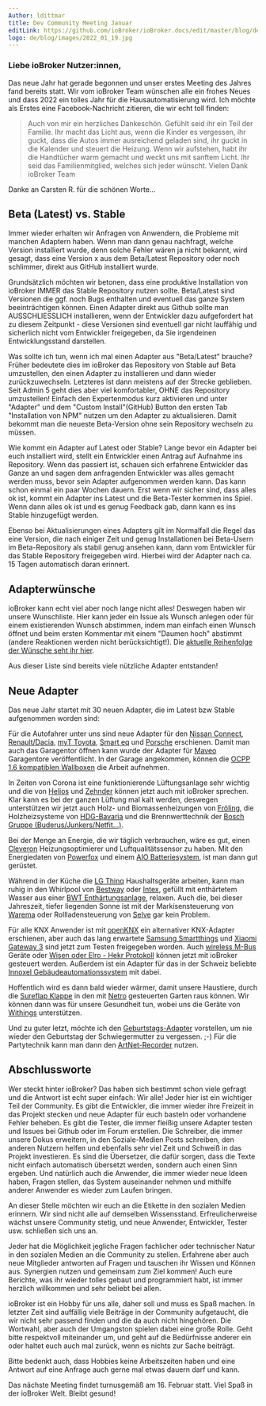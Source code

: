 ```yaml
---
Author: ldittmar
title: Dev Community Meeting Januar
editLink: https://github.com/ioBroker/ioBroker.docs/edit/master/blog/de/2022_01_19.md
logo: de/blog/images/2022_01_19.jpg
---
```

### Liebe ioBroker Nutzer:innen,
Das neue Jahr hat gerade begonnen und unser erstes Meeting des Jahres fand bereits statt. Wir vom ioBroker Team wünschen alle ein frohes Neues und dass 2022 ein tolles Jahr für die Hausautomatisierung wird. Ich möchte als Erstes eine Facebook-Nachricht zitieren, die wir echt toll finden:

>Auch von mir ein herzliches Dankeschön. Gefühlt seid ihr ein Teil der Familie. Ihr macht das Licht aus, wenn die Kinder es vergessen, ihr guckt, dass die Autos immer ausreichend geladen sind, ihr guckt in die Kalender und steuert die Heizung. Wenn wir aufstehen, habt ihr die Handtücher warm gemacht und weckt uns mit sanftem Licht. Ihr seid das Familienmitglied, welches sich jeder wünscht. Vielen Dank ioBroker Team

Danke an Carsten R. für die schönen Worte...

## Beta (Latest) vs. Stable
Immer wieder erhalten wir Anfragen von Anwendern, die Probleme mit manchen Adaptern haben. Wenn man dann genau nachfragt, welche Version installiert wurde, denn solche Fehler wären ja nicht bekannt, wird gesagt, dass eine Version x aus dem Beta/Latest Repository oder noch schlimmer, direkt aus GitHub installiert wurde.

Grundsätzlich möchten wir betonen, dass eine produktive Installation von ioBroker IMMER das Stable Repository nutzen sollte. Beta/Latest sind Versionen die ggf. noch Bugs enthalten und eventuell das ganze System beeinträchtigen können. Einen Adapter direkt aus Github sollte man AUSSCHLIESSLICH installieren, wenn der Entwickler dazu aufgefordert hat zu diesem Zeitpunkt - diese Versionen sind eventuell gar nicht lauffähig und sicherlich nicht vom Entwickler freigegeben, da Sie irgendeinen Entwicklungsstand darstellen.

Was sollte ich tun, wenn ich mal einen Adapter aus "Beta/Latest" brauche?
Früher bedeutete dies im ioBroker das Repository von Stable auf Beta umzustellen, den einen Adapter zu installieren und dann wieder zurückzuwechseln. Letzteres ist dann meistens auf der Strecke geblieben. Seit Admin 5 geht dies aber viel komfortabler, OHNE das Repository umzustellen! Einfach den Expertenmodus kurz aktivieren und unter "Adapter" und dem "Custom Install"(GitHub) Button den ersten Tab "Installation von NPM" nutzen um den Adapter zu aktualisieren. Damit bekommt man die neueste Beta-Version ohne sein Repository wechseln zu müssen.

Wie kommt ein Adapter auf Latest oder Stable?
Lange bevor ein Adapter bei euch installiert wird, stellt ein Entwickler einen Antrag auf Aufnahme ins Repository. Wenn das passiert ist, schauen sich erfahrene Entwickler das Ganze an und sagen dem anfragenden Entwickler was alles gemacht werden muss, bevor sein Adapter aufgenommen werden kann. Das kann schon einmal ein paar Wochen dauern. Erst wenn wir sicher sind, dass alles ok ist, kommt ein Adapter ins Latest und die Beta-Tester kommen ins Spiel. Wenn dann alles ok ist und es genug Feedback gab, dann kann es ins Stable hinzugefügt werden.

Ebenso bei Aktualisierungen eines Adapters gilt im Normalfall die Regel das eine Version, die nach einiger Zeit und genug Installationen bei Beta-Usern im Beta-Repository als stabil genug ansehen kann, dann vom Entwickler für das Stable Repository freigegeben wird. Hierbei wird der Adapter nach ca. 15 Tagen automatisch daran erinnert.

## Adapterwünsche
ioBroker kann echt viel aber noch lange nicht alles! Deswegen haben wir unsere Wunschliste. Hier kann jeder ein Issue als Wunsch anlegen oder für einem existierenden Wunsch abstimmen, indem man einfach einen Wunsch öffnet und beim ersten Kommentar mit einem "Daumen hoch" abstimmt (andere Reaktionen werden nicht berücksichtigt!). Die [aktuelle Reihenfolge der Wünsche seht ihr hier](https://github.com/ioBroker/AdapterRequests/issues?q=is%3Aissue+is%3Aopen+sort%3Areactions-%2B1-desc).

Aus dieser Liste sind bereits viele nützliche Adapter entstanden!

## Neue Adapter
Das neue Jahr startet mit 30 neuen Adapter, die im Latest bzw Stable aufgenommen worden sind:

Für die Autofahrer unter uns sind neue Adapter für den [Nissan Connect](https://github.com/TA2k/ioBroker.nissan), [Renault/Dacia](https://github.com/TA2k/ioBroker.renault), [myT Toyota](https://github.com/TA2k/ioBroker.toyota), [Smart eq](https://github.com/TA2k/ioBroker.smart-eq) und [Porsche](https://github.com/TA2k/ioBroker.porsche) erschienen. Damit man auch das Garagentor öffnen kann wurde der Adapter für [Maveo](https://github.com/TA2k/ioBroker.maveo) Garagentore veröffentlicht. In der Garage angekommen, können die [OCPP 1.6 kompatiblen Wallboxen](https://github.com/foxriver76/ioBroker.ocpp) die Arbeit aufnehmen.

In Zeiten von Corona ist eine funktionierende Lüftungsanlage sehr wichtig und die von [Helios](https://github.com/iobroker-community-adapters/ioBroker.helios) und [Zehnder](https://github.com/TA2k/ioBroker.zehnder-cloud) können jetzt auch mit ioBroker sprechen. Klar kann es bei der ganzen Lüftung mal kalt werden, deswegen unterstützen wir jetzt auch Holz- und Biomassenheizungen von [Fröling](https://github.com/TA2k/ioBroker.froeling), die Holzheizsysteme von [HDG-Bavaria](https://github.com/SteMaker/ioBroker.hdg-bavaria) und die Brennwerttechnik der [Bosch Gruppe (Buderus/Junkers/Netfit...)](https://github.com/tp1de/ioBroker.ems-esp).

Bei der Menge an Energie, die wir täglich verbrauchen, wäre es gut, einen [Cleveron](https://github.com/iobroker-community-adapters/ioBroker.cleveron) Heizungsoptimierer und Luftqualitätssensor zu haben. Mit den Energiedaten von [Powerfox](https://github.com/Ax-LED/ioBroker.powerfox2) und einem [AIO Batteriesystem](https://github.com/Newan/ioBroker.aio), ist man dann gut gerüstet.

Während in der Küche die [LG Thinq](https://github.com/TA2k/ioBroker.lg-thinq) Haushaltsgeräte arbeiten, kann man ruhig in den Whirlpool von [Bestway](https://github.com/TA2k/ioBroker.bestway) oder [Intex](https://github.com/TA2k/ioBroker.intex), gefüllt mit enthärtetem Wasser aus einer [BWT Enthärtungsanlage](https://github.com/TA2k/ioBroker.bwt), relaxen. Auch die, bei dieser Jahreszeit, tiefer liegenden Sonne ist mit der Markisensteuerung von [Warema](https://github.com/TA2k/ioBroker.wmswebcontrol) oder Rollladensteuerung von [Selve](https://github.com/Rintrium/ioBroker.selverf) gar kein Problem.

Für alle KNX Anwender ist mit [openKNX](https://github.com/iobroker-community-adapters/ioBroker.openknx) ein alternativer KNX-Adapter erschienen, aber auch das lang erwartete [Samsung Smartthings](https://github.com/TA2k/ioBroker.smartthings) und [Xiaomi Gateway 3](https://github.com/lasthead0/ioBroker.xiaomi-gateway3) sind jetzt zum Testen freigegeben worden. Auch [wireless M-Bus](https://github.com/lvogt/ioBroker.wireless-mbus) Geräte oder [Wisen oder Elro - Hekr Protokoll](https://github.com/TA2k/ioBroker.hekr) können jetzt mit ioBroker gesteuert werden. Außerdem ist ein Adapter für das in der Schweiz beliebte [Innoxel Gebäudeautomationssystem](https://github.com/matthsc/ioBroker.innoxel) mit dabei. 

Hoffentlich wird es dann bald wieder wärmer, damit unsere Haustiere, durch die [Sureflap Klappe](https://github.com/Sickboy78/ioBroker.sureflap) in den mit [Netro](https://github.com/realhawker/ioBroker.netro) gesteuerten Garten raus können. Wir können dann was für unsere Gesundheit tun, wobei uns die Geräte von [Withings](https://github.com/TA2k/ioBroker.withings) unterstützen.

Und zu guter letzt, möchte ich den [Geburtstags-Adapter](https://github.com/klein0r/ioBroker.birthdays) vorstellen, um nie wieder den Geburtstag der Schwiegermutter zu vergessen. ;-) Für die Partytechnik kann man dann den [ArtNet-Recorder](https://github.com/Bannsaenger/ioBroker.artnet-recorder) nutzen.

## Abschlussworte
Wer steckt hinter ioBroker? Das haben sich bestimmt schon viele gefragt und die Antwort ist echt super einfach: Wir alle! Jeder hier ist ein wichtiger Teil der Community. Es gibt die Entwickler, die immer wieder ihre Freizeit in das Projekt stecken und neue Adapter für euch basteln oder vorhandene Fehler beheben. Es gibt die Tester, die immer fleißig unsere Adapter testen und Issues bei Github oder im Forum erstellen. Die Schreiber, die immer unsere Dokus erweitern, in den Soziale-Medien Posts schreiben, den anderen Nutzern helfen und ebenfalls sehr viel Zeit und Schweiß in das Projekt investieren. Es sind die Übersetzer, die dafür sorgen, dass die Texte nicht einfach automatisch übersetzt werden, sondern auch einen Sinn ergeben. Und natürlich auch die Anwender, die immer wieder neue Ideen haben, Fragen stellen, das System auseinander nehmen und mithilfe anderer Anwender es wieder zum Laufen bringen.

An dieser Stelle möchten wir euch an die Etikette in den sozialen Medien erinnern. Wir sind nicht alle auf demselben Wissensstand. Erfreulicherweise wächst unsere Community stetig, und neue Anwender, Entwickler, Tester usw. schließen sich uns an.

Jeder hat die Möglichkeit jegliche Fragen fachlicher oder technischer Natur in den sozialen Medien an die Community zu stellen. Erfahrene aber auch neue Mitglieder antworten auf Fragen und tauschen ihr Wissen und Können aus. Synergien nutzen und gemeinsam zum Ziel kommen! Auch eure Berichte, was ihr wieder tolles gebaut und programmiert habt, ist immer herzlich willkommen und sehr beliebt bei allen.

ioBroker ist ein Hobby für uns alle, daher soll und muss es Spaß machen. In letzter Zeit sind auffällig viele Beiträge in der Community aufgetaucht, die wir nicht sehr passend finden und die da auch nicht hingehören. Die Wortwahl, aber auch der Umgangston spielen dabei eine große Rolle. Geht bitte respektvoll miteinander um, und geht auf die Bedürfnisse anderer ein oder haltet euch auch mal zurück, wenn es nichts zur Sache beiträgt.

Bitte bedenkt auch, dass Hobbies keine Arbeitszeiten haben und eine Antwort auf eine Anfrage auch gerne mal etwas dauern darf und kann.

Das nächste Meeting findet turnusgemäß am 16. Februar statt. Viel Spaß in der ioBroker Welt. Bleibt gesund!
